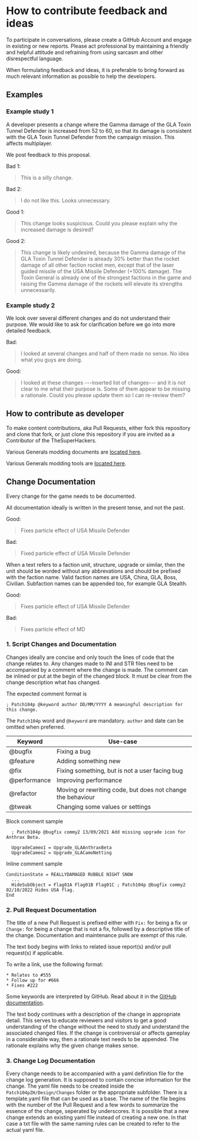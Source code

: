 # How to contribute feedback and ideas

To participate in conversations, please create a GitHub Account and engage in existing or new reports. Please act
professional by maintaining a friendly and helpful attitude and refraining from using sarcasm and other disrespectful
language.

When formulating feedback and ideas, it is preferable to bring forward as much relevant information as possible to help
the developers.

## Examples

### Example study 1

A developer presents a change where the Gamma damage of the GLA Toxin Tunnel Defender is increased from 52 to 60, so
that its damage is consistent with the GLA Toxin Tunnel Defender from the campaign mission. This affects multiplayer.

We post feedback to this proposal.

Bad 1:

> This is a silly change.

Bad 2:

> I do not like this. Looks unnecessary.

Good 1:

> This change looks suspicious. Could you please explain why the increased damage is desired?

Good 2:

> This change is likely undesired, because the Gamma damage of the GLA Toxin Tunnel Defender is already 30% better than
> the rocket damage of all other faction rocket men, except that of the laser guided missile of the USA Missile Defender
> (+100% damage). The Toxin General is already one of the strongest factions in the game and raising the Gamma damage of
> the rockets will elevate its strengths unnecessarily.

### Example study 2

We look over several different changes and do not understand their purpose. We would like to ask for clarification
before we go into more detailed feedback.

Bad:

> I looked at several changes and half of them made no sense. No idea what you guys are doing.

Good:

> I looked at these changes ---inserted list of changes--- and it is not clear to me what their purpose is. Some of them
> appear to be missing a rationale. Could you please update them so I can re-review them?

## How to contribute as developer

To make content contributions, aka Pull Requests, either fork this repository and clone that fork, or just clone this
repository if you are invited as a Contributor of the TheSuperHackers.

Various Generals modding documents are [located here](https://github.com/TheSuperHackers/GeneralsDocuments).

Various Generals modding tools are [located here](https://github.com/TheSuperHackers/GeneralsTools).

## Change Documentation

Every change for the game needs to be documented.

All documentation ideally is written in the present tense, and not the past.

Good:

> Fixes particle effect of USA Missile Defender

Bad:

> Fixed particle effect of USA Missile Defender

When a text refers to a faction unit, structure, upgrade or similar, then the unit should be worded without any
abbrevations and should be prefixed with the faction name. Valid faction names are USA, China, GLA, Boss, Civilian.
Subfaction names can be appended too, for example GLA Stealth.

Good:

> Fixes particle effect of USA Missile Defender

Bad:

> Fixes particle effect of MD

### 1. Script Changes and Documentation

Changes ideally are concise and only touch the lines of code that the change relates to. Any changes made to INI and STR
files need to be accompanied by a comment where the change is made. The comment can be inlined or put at the begin of
the changed block. It must be clear from the change description what has changed.

The expected comment format is

```text
; Patch104p @keyword author DD/MM/YYYY A meaningful description for this change.
```

The `Patch104p` word and `@keyword` are mandatory. `author` and date can be omitted when preferred.

| Keyword      | Use-case                                                    |
|--------------|-------------------------------------------------------------|
| @bugfix      | Fixing a bug                                                |
| @feature     | Adding something new                                        |
| @fix         | Fixing something, but is not a user facing bug              |
| @performance | Improving performance                                       |
| @refactor    | Moving or rewriting code, but does not change the behaviour |
| @tweak       | Changing some values or settings                            |

Block comment sample

```text
  ; Patch104p @bugfix commy2 13/09/2021 Add missing upgrade icon for Anthrax Beta.

  UpgradeCameo1 = Upgrade_GLAAnthraxBeta
  UpgradeCameo2 = Upgrade_GLACamoNetting
```

Inline comment sample

```text
ConditionState = REALLYDAMAGED RUBBLE NIGHT SNOW
  ...
  HideSubObject = Flag01A Flag01B Flag01C ; Patch104p @bugfix commy2 02/10/2022 Hides USA flag.
End
```

### 2. Pull Request Documentation

The title of a new Pull Request is prefixed either with `Fix:` for being a fix or `Change:` for being a change that is
not a fix, followed by a descriptive title of the change. Documentation and maintenance pulls are exempt of this rule.

The text body begins with links to related issue report(s) and/or pull request(s) if applicable.

To write a link, use the following format:

```text
* Relates to #555
* Follow up for #666
* Fixes #222
```

Some keywords are interpreted by GitHub. Read about
it in the [GitHub documentation](https://docs.github.com/en/issues/tracking-your-work-with-issues/linking-a-pull-request-to-an-issue).

The text body continues with a description of the change in appropriate detail. This serves to educate reviewers and
visitors to get a good understanding of the change without the need to study and understand the associated changed
files. If the change is controversial or affects gameplay in a considerable way, then a rationale text needs to be
appended. The rationale explains why the given change makes sense.

### 3. Change Log Documentation

Every change needs to be accompanied with a yaml definition file for the change log generation. It is supposed to
contain concise information for the change. The yaml file needs to be created inside the `Patch104pZH/Design/Changes`
folder or the appropriate subfolder. There is a template.yaml file that can be used as a base. The name of the file
begins with the number of the Pull Request and a few words to summarize the essence of the change, seperated by
underscores. It is possible that a new change extends an existing yaml file instead of creating a new one. In that case
a txt file with the same naming rules can be created to refer to the actual yaml file.
